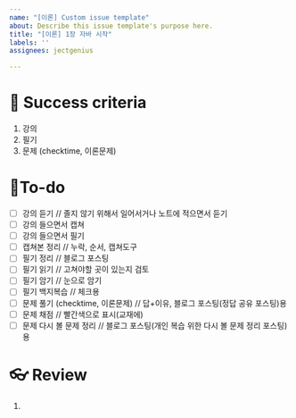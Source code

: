 ```yaml
---
name: "[이론] Custom issue template"
about: Describe this issue template's purpose here.
title: "[이론] 1장 자바 시작"
labels: ''
assignees: jectgenius

---
```


# 🌈 Success criteria
1. 강의
2. 필기
3. 문제 (checktime, 이론문제)

# 👷To-do
- [ ] 강의 듣기 // 졸지 않기 위해서 일어서거나 노트에 적으면서 듣기
- [ ] 강의 들으면서 캡쳐
- [ ] 강의 들으면서 필기 
- [ ] 캡쳐본 정리 // 누락, 순서, 캡쳐도구
- [ ] 필기 정리 // 블로그 포스팅
- [ ] 필기 읽기 // 고쳐야할 곳이 있는지 검토
- [ ] 필기 암기 // 눈으로 암기
- [ ] 필기 백지복습 // 체크용
- [ ] 문제 풀기 (checktime, 이론문제) // 답+이유, 블로그 포스팅(정답 공유 포스팅)용
- [ ] 문제 채점 // 빨간색으로 표시(교재에)
- [ ] 문제 다시 볼 문제 정리 // 블로그 포스팅(개인 복습 위한 다시 볼 문제 정리 포스팅)용

# 👓 Review
1.
